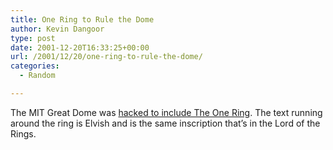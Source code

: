 ```yaml
---
title: One Ring to Rule the Dome
author: Kevin Dangoor
type: post
date: 2001-12-20T16:33:25+00:00
url: /2001/12/20/one-ring-to-rule-the-dome/
categories:
  - Random

---
```

The MIT Great Dome was [hacked to include The One Ring][1]. The text running around the ring is Elvish and is the same inscription that&#8217;s in the Lord of the Rings.

 [1]: http://hacks.mit.edu/Hacks/by_year/2001/the_one_ring/